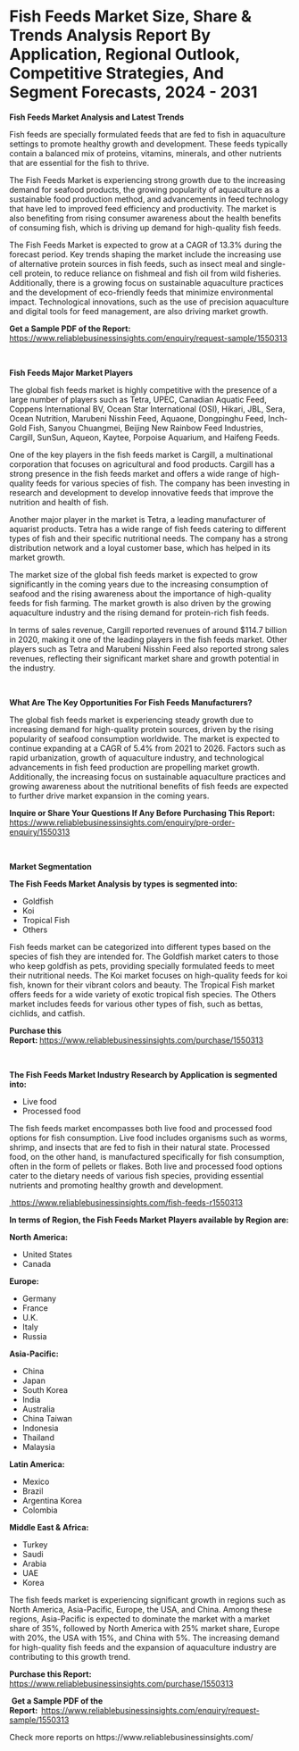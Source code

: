 <p><h1>Fish Feeds Market Size, Share & Trends Analysis Report By Application, Regional Outlook, Competitive Strategies, And Segment Forecasts, 2024 - 2031</h1></p><p><strong>Fish Feeds Market Analysis and Latest Trends</strong></p>
<p><p>Fish feeds are specially formulated feeds that are fed to fish in aquaculture settings to promote healthy growth and development. These feeds typically contain a balanced mix of proteins, vitamins, minerals, and other nutrients that are essential for the fish to thrive.</p><p>The Fish Feeds Market is experiencing strong growth due to the increasing demand for seafood products, the growing popularity of aquaculture as a sustainable food production method, and advancements in feed technology that have led to improved feed efficiency and productivity. The market is also benefiting from rising consumer awareness about the health benefits of consuming fish, which is driving up demand for high-quality fish feeds.</p><p>The Fish Feeds Market is expected to grow at a CAGR of 13.3% during the forecast period. Key trends shaping the market include the increasing use of alternative protein sources in fish feeds, such as insect meal and single-cell protein, to reduce reliance on fishmeal and fish oil from wild fisheries. Additionally, there is a growing focus on sustainable aquaculture practices and the development of eco-friendly feeds that minimize environmental impact. Technological innovations, such as the use of precision aquaculture and digital tools for feed management, are also driving market growth.</p></p>
<p><strong>Get a Sample PDF of the Report:&nbsp;</strong> <a href="https://www.reliablebusinessinsights.com/enquiry/request-sample/1550313">https://www.reliablebusinessinsights.com/enquiry/request-sample/1550313</a></p>
<p>&nbsp;</p>
<p><strong>Fish Feeds Major Market Players</strong></p>
<p><p>The global fish feeds market is highly competitive with the presence of a large number of players such as Tetra, UPEC, Canadian Aquatic Feed, Coppens International BV, Ocean Star International (OSI), Hikari, JBL, Sera, Ocean Nutrition, Marubeni Nisshin Feed, Aquaone, Dongpinghu Feed, Inch-Gold Fish, Sanyou Chuangmei, Beijing New Rainbow Feed Industries, Cargill, SunSun, Aqueon, Kaytee, Porpoise Aquarium, and Haifeng Feeds.</p><p>One of the key players in the fish feeds market is Cargill, a multinational corporation that focuses on agricultural and food products. Cargill has a strong presence in the fish feeds market and offers a wide range of high-quality feeds for various species of fish. The company has been investing in research and development to develop innovative feeds that improve the nutrition and health of fish.</p><p>Another major player in the market is Tetra, a leading manufacturer of aquarist products. Tetra has a wide range of fish feeds catering to different types of fish and their specific nutritional needs. The company has a strong distribution network and a loyal customer base, which has helped in its market growth.</p><p>The market size of the global fish feeds market is expected to grow significantly in the coming years due to the increasing consumption of seafood and the rising awareness about the importance of high-quality feeds for fish farming. The market growth is also driven by the growing aquaculture industry and the rising demand for protein-rich fish feeds.</p><p>In terms of sales revenue, Cargill reported revenues of around $114.7 billion in 2020, making it one of the leading players in the fish feeds market. Other players such as Tetra and Marubeni Nisshin Feed also reported strong sales revenues, reflecting their significant market share and growth potential in the industry.</p></p>
<p>&nbsp;</p>
<p><strong>What Are The Key Opportunities For Fish Feeds Manufacturers?</strong></p>
<p><p>The global fish feeds market is experiencing steady growth due to increasing demand for high-quality protein sources, driven by the rising popularity of seafood consumption worldwide. The market is expected to continue expanding at a CAGR of 5.4% from 2021 to 2026. Factors such as rapid urbanization, growth of aquaculture industry, and technological advancements in fish feed production are propelling market growth. Additionally, the increasing focus on sustainable aquaculture practices and growing awareness about the nutritional benefits of fish feeds are expected to further drive market expansion in the coming years.</p></p>
<p><strong>Inquire or Share Your Questions If Any Before Purchasing This Report:</strong> <a href="https://www.reliablebusinessinsights.com/enquiry/pre-order-enquiry/1550313">https://www.reliablebusinessinsights.com/enquiry/pre-order-enquiry/1550313</a></p>
<p>&nbsp;</p>
<p><strong>Market Segmentation</strong></p>
<p><strong>The Fish Feeds Market Analysis by types is segmented into:</strong></p>
<p><ul><li>Goldfish</li><li>Koi</li><li>Tropical Fish</li><li>Others</li></ul></p>
<p><p>Fish feeds market can be categorized into different types based on the species of fish they are intended for. The Goldfish market caters to those who keep goldfish as pets, providing specially formulated feeds to meet their nutritional needs. The Koi market focuses on high-quality feeds for koi fish, known for their vibrant colors and beauty. The Tropical Fish market offers feeds for a wide variety of exotic tropical fish species. The Others market includes feeds for various other types of fish, such as bettas, cichlids, and catfish.</p></p>
<p><strong>Purchase this Report:&nbsp;</strong><a href="https://www.reliablebusinessinsights.com/purchase/1550313">https://www.reliablebusinessinsights.com/purchase/1550313</a></p>
<p>&nbsp;</p>
<p><strong>The Fish Feeds Market Industry Research by Application is segmented into:</strong></p>
<p><ul><li>Live food</li><li>Processed food</li></ul></p>
<p><p>The fish feeds market encompasses both live food and processed food options for fish consumption. Live food includes organisms such as worms, shrimp, and insects that are fed to fish in their natural state. Processed food, on the other hand, is manufactured specifically for fish consumption, often in the form of pellets or flakes. Both live and processed food options cater to the dietary needs of various fish species, providing essential nutrients and promoting healthy growth and development.</p></p>
<p><a href="https://www.reliablebusinessinsights.com/fish-feeds-r1550313">&nbsp;https://www.reliablebusinessinsights.com/fish-feeds-r1550313</a></p>
<p><strong>In terms of Region, the Fish Feeds Market Players available by Region are:</strong></p>
<p>
    <p> <strong> North America: </strong>
        <ul>
            <li>United States</li>
            <li>Canada</li>
        </ul>
        </p> 
    <p> <strong> Europe: </strong>
        <ul>
            <li>Germany</li>
            <li>France</li>
            <li>U.K.</li>
            <li>Italy</li>
            <li>Russia</li>
        </ul>
        </p> 
    <p> <strong> Asia-Pacific: </strong>
        <ul>
            <li>China</li>
            <li>Japan</li>
            <li>South Korea</li>
            <li>India</li>
            <li>Australia</li>
            <li>China Taiwan</li>
            <li>Indonesia</li>
            <li>Thailand</li>
            <li>Malaysia</li>
        </ul>
        </p> 
    <p> <strong> Latin America: </strong>
        <ul>
            <li>Mexico</li>
            <li>Brazil</li>
            <li>Argentina Korea</li>
            <li>Colombia</li>
        </ul>
        </p> 
    <p> <strong> Middle East & Africa: </strong>
        <ul>
            <li>Turkey</li>
            <li>Saudi</li>
            <li>Arabia</li>
            <li>UAE</li>
            <li>Korea</li>
        </ul>
    </p>
    </p>
<p><p>The fish feeds market is experiencing significant growth in regions such as North America, Asia-Pacific, Europe, the USA, and China. Among these regions, Asia-Pacific is expected to dominate the market with a market share of 35%, followed by North America with 25% market share, Europe with 20%, the USA with 15%, and China with 5%. The increasing demand for high-quality fish feeds and the expansion of aquaculture industry are contributing to this growth trend.</p></p>
<p><strong>Purchase this Report: </strong><a href="https://www.reliablebusinessinsights.com/purchase/1550313">https://www.reliablebusinessinsights.com/purchase/1550313</a></p>
<p>&nbsp;<strong>Get a Sample PDF of the Report:&nbsp;&nbsp;</strong><a href="https://www.reliablebusinessinsights.com/enquiry/request-sample/1550313">https://www.reliablebusinessinsights.com/enquiry/request-sample/1550313</a></p>
<p><strong></strong></p>
<p>Check more reports on https://www.reliablebusinessinsights.com/</p>